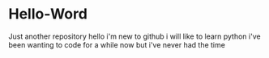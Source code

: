 # Hello-Word
Just another repository
hello i'm new to github i will like to learn python
i've been wanting to code for a while now but i've never had the time 
